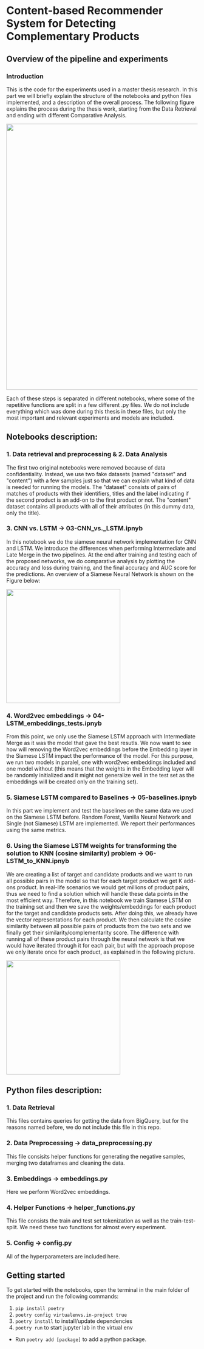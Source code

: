 # Content-based Recommender System for Detecting Complementary Products

## Overview of the pipeline and experiments

### Introduction
This is the code for the experiments used in a master thesis research. In this part we will briefly explain the structure of the notebooks and python files implemented, and a description of the overall process. The following figure explains the process during the thesis work, starting from the Data Retrieval and ending with different Comparative Analysis.

<img src="https://github.com/marinaangelovska/complementary_products_suggestions/blob/master/report_structure.png" width="700">

Each of these steps is separated in different notebooks, where some of the repetitive functions are split in a few different .py files. We do not include everything which was done during this thesis in these files, but only the most important and relevant experiments and models are included. 

## Notebooks description:

### 1. Data retrieval and preprocessing & 2. Data Analysis
The first two original notebooks were removed because of data confidentiality. Instead, we use two fake datasets (named \"dataset\" and \"content\") with a few samples just so that we can explain what kind of data is needed for running the models. The \"dataset\" consists of pairs of matches of products with their identifiers, titles and the label indicating if the second product is an add-on to the first product or not. The \"content\" dataset contains all products with all of their attributes (in this dummy data, only the title).

### 3. CNN vs. LSTM &rarr; 03-CNN_vs._LSTM.ipnyb
In this notebook we do the siamese neural network implementation for CNN and LSTM. We introduce the differences when performing Intermediate and Late Merge in the two pipelines. At the end after training and testing each of the proposed networks, we do comparative analysis by plotting the accuracy and loss during training, and the final accuracy and AUC score for the predictions. An overview of a Siamese Neural Network is shown on the Figure below:

<img src="https://github.com/marinaangelovska/complementary_products_suggestions/blob/master/snn.png" width="300">

### 4. Word2vec embeddings &rarr; 04-LSTM_embeddings_tests.ipnyb
From this point, we only use the Siamese LSTM approach with Intermediate Merge as it was the model that gave the best resutls. We now want to see how will removing the Word2vec embeddings before the Embedding layer in the Siamese LSTM impact the performance of the model. For this purpose, we run two models in paralel, one with word2vec embeddings included and one model without (this means that the weights in the Embedding layer will be randomly initialized and it might not generalize well in the test set as the embeddings will be created only on the training set).


### 5. Siamese LSTM compared to Baselines &rarr; 05-baselines.ipnyb
In this part we implement and test the baselines on the same data we used on the Siamese LSTM before. Random Forest, Vanilla Neural Network and Single (not Siamese) LSTM are implemented. We report their performances using the same metrics.

### 6. Using the Siamese LSTM weights for transforming the solution to KNN (cosine similarity) problem &rarr; 06-LSTM_to_KNN.ipnyb
We are creating a list of target and candidate products and we want to run all possible pairs in the model so that for each target product we get K add-ons product. In real-life scenarios we would get millions of product pairs, thus we need to find a solution which will handle these data points in the most efficient way. Therefore, in this notebook we train Siamese LSTM on the training set and then we save the weights/embeddings for each product for the target and candidate products sets. After doing this, we already have the vector representations for each product. We then calculate the cosine similarity between all possible pairs of products from the two sets and we finally get their similarity/complementarity score. The difference with running all of these product pairs through the neural network is that we would have iterated through it for each pair, but with the approach propose we only iterate once for each product, as explained in the following picture.

<img src="https://github.com/marinaangelovska/complementary_products_suggestions/blob/master/snn_scalable.png" width="300">

## Python files description:

### 1. Data Retrieval
This files contains queries for getting the data from BigQuery, but for the reasons named before, we do not include this file in this repo.

### 2. Data Preprocessing &rarr; data_preprocessing.py
This file consisits helper functions for generating the negative samples, merging two dataframes and cleaning the data.

### 3. Embeddings &rarr; embeddings.py
Here we perform Word2vec embeddings.

### 4. Helper Functions &rarr; helper_functions.py
This file consists the train and test set tokenization as well as the train-test-split. We need these two functions for almost every experiment.

### 5. Config &rarr; config.py
All of the hyperparameters are included here.

## Getting started
To get started with the notebooks, open the terminal in the main folder of the project and run the following commands:
1. ```pip install poetry```
2. ```poetry config virtualenvs.in-project true```
3. ```poetry install``` to install/update dependencies
4. ```poetry run``` to start jupyter lab in the virtual env
* Run `poetry add [package]` to add a python package.
